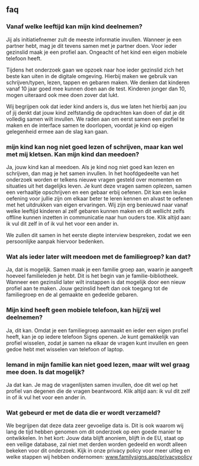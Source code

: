 ## faq

### Vanaf welke leeftijd kan mijn kind deelnemen?
Jij als initiatiefnemer zult de meeste informatie invullen. Wanneer je een partner hebt, mag je dit tevens samen met je partner doen. Voor ieder gezinslid maak je een profiel aan. Ongeacht of het kind een eigen mobiele telefoon heeft. 

Tijdens het onderzoek gaan we opzoek naar hoe ieder gezinslid zich het beste kan uiten in de digitale omgeving. Hierbij maken we gebruik van schrijven/typen, lezen, tappen en gebaren maken. We denken dat kinderen vanaf 10 jaar goed mee kunnen doen aan de test. Kinderen jonger dan 10, mogen uiteraard ook mee doen zover dat lukt. 

Wij begrijpen ook dat ieder kind anders is, dus we laten het hierbij aan jou of jij denkt dat jouw kind zelfstandig de opdrachten kan doen of dat je dit volledig samen wilt invullen. We raden aan om eerst samen een profiel te maken en de interface samen te doorlopen, voordat je kind op eigen gelegenheid ermee aan de slag kan gaan. 

### mijn kind kan nog niet goed lezen of schrijven, maar kan wel met mij kletsen. Kan mijn kind dan meedoen?
Ja, jouw kind kan al meedoen. Als je kind nog niet goed kan lezen en schrijven, dan mag je het samen invullen. In het hoofdgedeelte van het onderzoek worden er telkens nieuwe vragen gesteld over momenten en situaties uit het dagelijks leven. Je kunt deze vragen samen oplezen, samen een verhaaltje opschrijven en een gebaar erbij oefenen. Dit kan een leuke oefening voor jullie zijn om elkaar beter te leren kennen en alvast te oefenen met het uitdrukken van eigen ervaringen. Wij zijn erg benieuwd naar vanaf welke leeftijd kinderen al zelf gebaren kunnen maken en dit wellicht zelfs offline kunnen inzetten in communicatie naar hun ouders toe. Klik altijd aan: ik vul dit zelf in of ik vul het voor een ander in.

We zullen dit samen in het eerste diepte interview bespreken, zodat we een persoonlijke aanpak hiervoor bedenken.

### Wat als ieder later wilt meedoen met de familiegroep? kan dat?
Ja, dat is mogelijk. Samen maak je een familie groep aan, waarin je aangeeft hoeveel familieleden je hebt.
Dit is het begin van je familie-bibliotheek. Wanneer een gezinslid later wilt instappen is dat mogelijk door een nieuw profiel aan te maken. Jouw gezinslid heeft dan ook toegang tot de familiegroep en de al gemaakte en gedeelde gebaren.

### Mijn kind heeft geen mobiele telefoon, kan hij/zij wel deelnemen?
Ja, dit kan. Omdat je een familiegroep aanmaakt en ieder een eigen profiel heeft, kan je op iedere telefoon Signs openen. Je kunt gemakkelijk van profiel wisselen, zodat je samen na elkaar de vragen kunt invullen en geen gedoe hebt met wisselen van telefoon of laptop.

### Iemand in mijn familie kan niet goed lezen, maar wilt wel graag mee doen. Is dat mogelijk?
Ja dat kan. Je mag de vragenlijsten samen invullen, doe dit wel op het profiel van degenen die de vragen beantwoord. Klik altijd aan: ik vul dit zelf in of ik vul het voor een ander in.

### Wat gebeurd er met de data die er wordt verzameld?
We begrijpen dat deze data zeer gevoelige data is. Dit is ook waarom wij lang de tijd hebben genomen om dit onderzoek op een goede manier te ontwikkelen. In het kort: Jouw data blijft anoniem, blijft in de EU, staat op een veilige database, zal niet met derden worden gedeeld en wordt alleen bekeken voor dit onderzoek. Kijk in onze privacy policy voor meer uitleg en welke stappen wij hebben ondernomen: www.familysigns.app/privacypolicy
